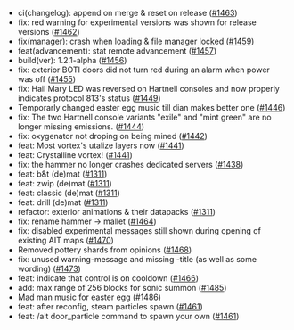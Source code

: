 - ci(changelog): append on merge & reset on release ([#1463](https://github.com/amblelabs/ait/pull/1463))
- fix: red warning for experimental versions was shown for release versions ([#1462](https://github.com/amblelabs/ait/pull/1462))
- fix(manager): crash when loading & file manager locked ([#1459](https://github.com/amblelabs/ait/pull/1459))
- feat(advancement): stat remote advancement ([#1457](https://github.com/amblelabs/ait/pull/1457))
- build(ver): 1.2.1-alpha ([#1456](https://github.com/amblelabs/ait/pull/1456))
- fix: exterior BOTI doors did not turn red during an alarm when power was off ([#1455](https://github.com/amblelabs/ait/pull/1455))
- fix: Hail Mary LED was reversed on Hartnell consoles and now properly indicates protocol 813's status ([#1449](https://github.com/amblelabs/ait/pull/1449))
- Temporarly changed easter egg music till dian makes better one ([#1446](https://github.com/amblelabs/ait/pull/1446))
- fix: The two Hartnell console variants "exile" and "mint green" are no longer missing emissions. ([#1444](https://github.com/amblelabs/ait/pull/1444))
- fix: oxygenator not droping on being mined ([#1442](https://github.com/amblelabs/ait/pull/1442))
- feat: Most vortex's utalize layers now ([#1441](https://github.com/amblelabs/ait/pull/1441))
- feat: Crystalline vortex! ([#1441](https://github.com/amblelabs/ait/pull/1441))
- fix: the hammer no longer crashes dedicated servers ([#1438](https://github.com/amblelabs/ait/pull/1438))
- feat: b&t (de)mat ([#1311](https://github.com/amblelabs/ait/pull/1311))
- feat: zwip (de)mat ([#1311](https://github.com/amblelabs/ait/pull/1311))
- feat: classic (de)mat ([#1311](https://github.com/amblelabs/ait/pull/1311))
- feat: drill (de)mat ([#1311](https://github.com/amblelabs/ait/pull/1311))
- refactor: exterior animations & their datapacks ([#1311](https://github.com/amblelabs/ait/pull/1311))
- fix: rename hammer -> mallet ([#1464](https://github.com/amblelabs/ait/pull/1464))
- fix: disabled experimental messages still shown during opening of existing AIT maps ([#1470](https://github.com/amblelabs/ait/pull/1470))
- Removed pottery shards from opinions ([#1468](https://github.com/amblelabs/ait/pull/1468))
- fix: unused warning-message and missing -title (as well as some wording) ([#1473](https://github.com/amblelabs/ait/pull/1473))
- feat: indicate that control is on cooldown ([#1466](https://github.com/amblelabs/ait/pull/1466))
- add: max range of 256 blocks for sonic summon ([#1485](https://github.com/amblelabs/ait/pull/1485))
- Mad man music for easter egg ([#1486](https://github.com/amblelabs/ait/pull/1486))
- feat: after reconfig, steam particles spawn ([#1461](https://github.com/amblelabs/ait/pull/1461))
- feat: /ait door_particle command to spawn your own ([#1461](https://github.com/amblelabs/ait/pull/1461))
